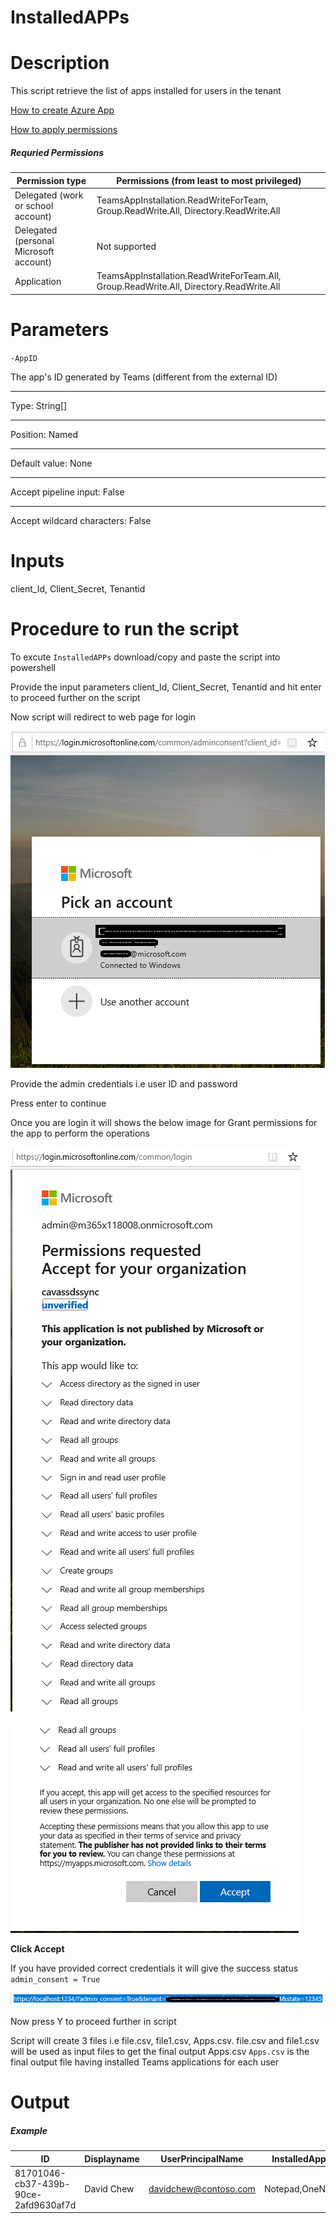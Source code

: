 # InstalledAPPs

# Description

   This script retrieve the list of apps installed for users in the tenant
   
   [How to create Azure App](https://docs.microsoft.com/en-us/graph/auth-register-app-v2)

   [How to apply permissions](https://docs.microsoft.com/en-us/graph/notifications-integration-app-registration)
   
##### Requried Permissions

|Permission type	|Permissions (from least to most privileged)|
|-------|----|
|Delegated (work or school account)	|TeamsAppInstallation.ReadWriteForTeam, Group.ReadWrite.All, Directory.ReadWrite.All|
|Delegated (personal Microsoft account)	|Not supported|
|Application	|TeamsAppInstallation.ReadWriteForTeam.All, Group.ReadWrite.All, Directory.ReadWrite.All|

# Parameters

`-AppID`

   The app's ID generated by Teams (different from the external ID)
   ***
   Type:	String[]
   ***
   Position:	Named
   ***
   Default value:	None
   ***
   Accept pipeline input:	False
   ***
   Accept wildcard characters:	False

# Inputs

client_Id, Client_Secret, Tenantid 

# Procedure to run the script

To excute `InstalledAPPs` download/copy and paste the script into powershell

Provide the input parameters client_Id, Client_Secret, Tenantid and hit enter to proceed further on the script

Now script will redirect to web page for login

![Signin](https://github.com/Geetha63/MS-Teams-Scripts/blob/master/Images/Siginin.png)

Provide the admin credentials i.e user ID and password

Press enter to continue

Once you are login it will shows the below image for Grant permissions for the app to perform the operations

![GrantPermission](https://github.com/Geetha63/MS-Teams-Scripts/blob/master/Images/GrantPermissions.png)

![GrantPermission](https://github.com/Geetha63/MS-Teams-Scripts/blob/master/Images/GrantPermissions2.png)

**Click Accept**

If you have provided correct credentials it will give the success status `admin_consent = True`

![Admin Consent](https://github.com/Geetha63/MS-Teams-Scripts/blob/master/Images/AdminConsent.png)

Now press Y to proceed further in script

Script will create 3 files i.e file.csv, file1.csv, Apps.csv. file.csv and file1.csv will be used as input files to get the final output Apps.csv
`Apps.csv` is the final output file having installed Teams applications for each user

# Output

##### Example

| ID | Displayname |UserPrincipalName | InstalledApps |
|----|-------------|------------------|---------------|
|81701046-cb37-439b-90ce-2afd9630af7d|David Chew|davidchew@contoso.com|Notepad,OneNote|
